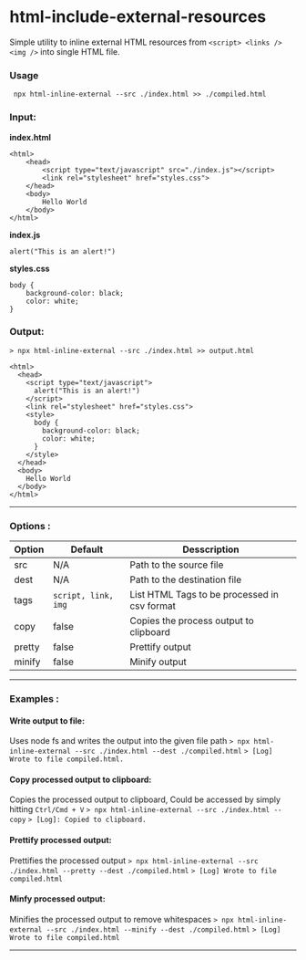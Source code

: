 # html-include-external-resources
Simple utility to inline external HTML resources from `<script> <links />  <img />` into single HTML file.

### Usage
``` npx html-inline-external --src ./index.html >> ./compiled.html```


### Input:
**index.html**
```
<html>
    <head>
        <script type="text/javascript" src="./index.js"></script>
        <link rel="stylesheet" href="styles.css">
    </head>
    <body>
        Hello World
    </body>
</html>

```

**index.js**
```
alert("This is an alert!")
```

**styles.css**
```
body {
    background-color: black;
    color: white;
}
```

### Output:
```> npx html-inline-external --src ./index.html >> output.html ```
```
<html>
  <head>
    <script type="text/javascript">
      alert("This is an alert!")
    </script>
    <link rel="stylesheet" href="styles.css">
    <style>
      body {
        background-color: black;
        color: white;
      }
    </style>
  </head>
  <body>
    Hello World
  </body>
</html>
```
---

### Options : 
| Option | Default | Desscription |
| --- | --- | --- |
| src | N/A | Path to the source file |
| dest | N/A | Path to the destination file |
| tags | `script, link, img` | List HTML Tags to be processed in csv format |
| copy | false | Copies the process output to clipboard |
| pretty | false | Prettify output |
| minify | false | Minify output |

---

### Examples : 
#### Write output to file:
Uses node fs and writes the output into the given file path
```> npx html-inline-external --src ./index.html --dest ./compiled.html```
```> [Log] Wrote to file compiled.html.```

#### Copy processed output to clipboard:
Copies the processed output to clipboard, Could be accessed by simply hitting `Ctrl/Cmd + V`
```> npx html-inline-external --src ./index.html --copy```
```> [Log]: Copied to clipboard.```

#### Prettify processed output:
Prettifies the processed output
```> npx html-inline-external --src ./index.html --pretty --dest ./compiled.html```
```> [Log] Wrote to file compiled.html```

#### Minfy processed output:
Minifies the processed output to remove whitespaces
```> npx html-inline-external --src ./index.html --minify --dest ./compiled.html```
```> [Log] Wrote to file compiled.html```

---

